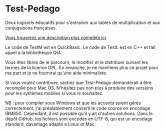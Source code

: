 Test-Pedago
===========

Deux logiciels éducatifs pour s'entraîner aux tables de multiplication
et aux conjugaisons françaises.

[Vous trouverez une description plus complète ici](http://www.theozimmermann.net/test-pedago/).

Le code de TestM est en QuickBasic.
Le code de TestL est en C++ et fait appel à la bibliothèque Qt4.

Vous êtes libres de le parcourir, le modifier et le distribuer
suivant les termes de la licence GPL.
En revanche, je ne maintiens plus ce projet pour ma part
et je ne fournirai qu'une aide minimaliste.

Si vous voulez contribuer, sachez que Test-Pedago demanderait à être
recompilé pour Mac OS.
N'hésitez pas non plus à produire des versions pour les systèmes mobiles
si vous le souhaitez.

NB : pour compiler sous Windows et que les accents soient gérés
correctement, j'ai préalablement converti le code source en
encodage IBM850. Cependant, il est possible qu'il y ait d'autres
solutions. Dans le dépôt GitHub, les fichiers sont encodés en UTF-8,
qui est un encodage standard, davantage adapté à Linux et Mac.
